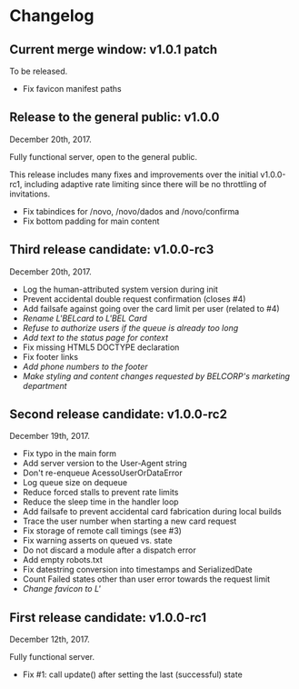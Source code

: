 # Changelog

## Current merge window: v1.0.1 patch

To be released.

 - Fix favicon manifest paths


## Release to the general public: v1.0.0

December 20th, 2017.

Fully functional server, open to the general public.

This release includes many fixes and improvements over the initial v1.0.0-rc1,
including adaptive rate limiting since there will be no throttling of
invitations.

 - Fix tabindices for /novo, /novo/dados and /novo/confirma
 - Fix bottom padding for main content


## Third release candidate: v1.0.0-rc3

December 20th, 2017.

 - Log the human-attributed system version during init
 - Prevent accidental double request confirmation (closes #4)
 - Add failsafe against going over the card limit per user (related to #4)
 - _Rename L'BELcard to L'BEL Card_
 - _Refuse to authorize users if the queue is already too long_
 - _Add text to the status page for context_
 - Fix missing HTML5 DOCTYPE declaration
 - Fix footer links
 - _Add phone numbers to the footer_
 - _Make styling and content changes requested by BELCORP's marketing department_


## Second release candidate: v1.0.0-rc2

December 19th, 2017.

 - Fix typo in the main form
 - Add server version to the User-Agent string
 - Don't re-enqueue AcessoUserOrDataError
 - Log queue size on dequeue
 - Reduce forced stalls to prevent rate limits
 - Reduce the sleep time in the handler loop
 - Add failsafe to prevent accidental card fabrication during local builds
 - Trace the user number when starting a new card request
 - Fix storage of remote call timings (see #3)
 - Fix warning asserts on queued vs. state
 - Do not discard a module after a dispatch error
 - Add empty robots.txt
 - Fix datestring conversion into timestamps and SerializedDate
 - Count Failed states other than user error towards the request limit
 - _Change favicon to L'_


## First release candidate: v1.0.0-rc1

December 12th, 2017.

Fully functional server.

 - Fix #1: call update() after setting the last (successful) state

